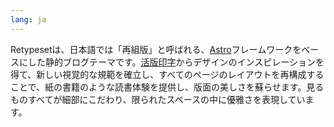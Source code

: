 ```yaml
---
lang: ja
---
```


Retypesetは、日本語では「再組版」と呼ばれる、[Astro](https://astro.build/)フレームワークをベースにした静的ブログテーマです。[活版印字](https://astro-theme-typography.vercel.app/)からデザインのインスピレーションを得て、新しい視覚的な規範を確立し、すべてのページのレイアウトを再構成することで、紙の書籍のような読書体験を提供し、版面の美しさを蘇らせます。見るものすべてが細部にこだわり、限られたスペースの中に優雅さを表現しています。
